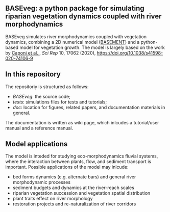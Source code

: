## BASEveg: a python package for simulating riparian vegetation dynamics coupled with river morphodynamics ##

BASEveg simulates river morphodynamics coupled with vegetation dynamics, combining a 2D numerical model ([BASEMENT](https://basement.ethz.ch/)) and a python-based model for vegetation growth. The model is largely based on the work by [Caponi et al. ](https://doi.org/10.1038/s41598-020-74106-9), *Sci Rep* 10, 17062 (2020), https://doi.org/10.1038/s41598-020-74106-9

## In this repository

The repositoriy is structured as follows:

- *BASEveg*: the source code;
- *tests*: simulations files for tests and tutorials; 
- *doc*: location for figures, related papers, and documentation materials in general.

The documentation is written as wiki page, which inlcudes a tutorial/user manual and a reference manual.

## Model applications

The model is inteded for studying eco-morphodynamics fluvial systems, where the interaction between plants, flow, and sediment transport is important. Possible applications of the model may inlcude:

- bed forms dynamics (e.g. alternate bars) and general river morphodynamic processes 
- sediment budgets and dynamics at the river-reach scales
- riparian vegetation succession and vegetation spatial distribution
- plant traits effect on river morphology
- restoration projects and re-naturalization of river corridors




